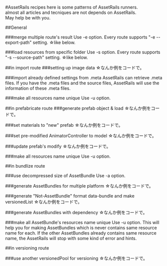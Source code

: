 #AssetRails recipes
here is some patterns of AssetRails runners.   
almost all articles and tecniques are not depends on AssetRails.  
May help be with you.

##General

###merge multiple route's result
Use -e option.
Every route supports "-e --export-path" setting.
☆like below.

###load resources from specific folder
Use -s option.
Every route supports "-s --source-path" setting.
☆like below.

##in import route
###setting up image data
☆なんか例をコードで。

###import already defined settings from .meta
AssetRails can retrieve .meta files.
If you have the .meta files and the source files, AssetRails will use the information of these .meta files.

###make all resources name unique
Use -u option.





##in prefabricate route
###generate prefab object & load
☆なんか例をコードで。

###set materials to "new" prefab
☆なんか例をコードで。

###set pre-modified AnimatorController to model
☆なんか例をコードで。

###update prefab's modify
☆なんか例をコードで。

###make all resources name unique
Use -u option.




##in bundlize route

###use decompressed size of AssetBundle
Use -a option.

###generate AssetBundles for multiple platform
☆なんか例をコードで。

###generate "Not-AssetBundle" format data-bundle and make versionedList
☆なんか例をコードで。

###generate AssetBundles with dependency
☆なんか例をコードで。

###make all AssetBundle's resources name unique
Use -u option.
This will help you for making AssetBundles which is never contains same resource name for each.
If the other AssetBundles already contains same resource name, the AssetRails will stop with some kind of error and hints.

##in versioning route

###use another versionedPool for versioning
☆なんか例をコードで。


